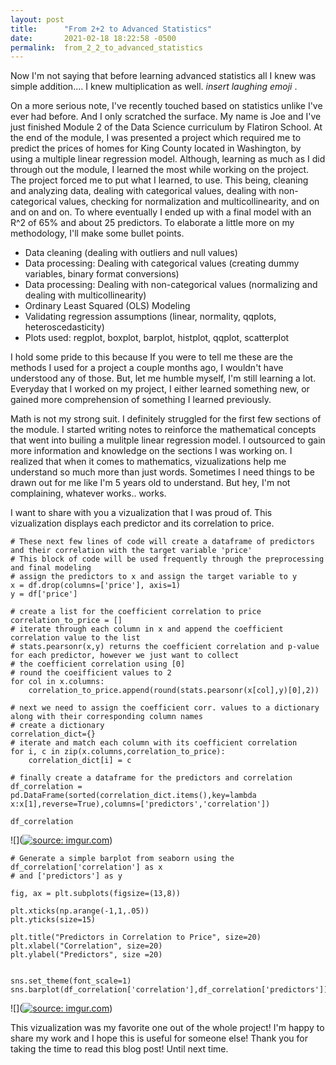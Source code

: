 ```yaml
---
layout: post
title:      "From 2+2 to Advanced Statistics"
date:       2021-02-18 18:22:58 -0500
permalink:  from_2_2_to_advanced_statistics
---
```



Now I'm not saying that before learning advanced statistics all I knew was simple addition....  I knew multiplication as well. *insert laughing emoji* .

On a more serious note, I've recently touched based on statistics unlike I've ever had before. And I only scratched the surface. My name is Joe and I've just finished Module 2 of the Data Science curriculum by Flatiron School. At the end of the module, I was presented a project which required me to predict the prices of homes for King County located in Washington, by using a multiple linear regression model. Although, learning as much as I did through out the module, I learned the most while working on the project. The project forced me to put what I learned, to use. This being, cleaning and analyzing data, dealing with categorical values, dealing with non-categorical values, checking for normalization and multicollinearity, and on and on and on. To where eventually I ended up with a final model with an R^2 of 65% and about 25 predictors. To elaborate a little more on my methodology, I'll make some bullet points.

* Data cleaning (dealing with outliers and null values)
* Data processing: Dealing with categorical values (creating dummy variables, binary format conversions)
* Data processing: Dealing with non-categorical values (normalizing and dealing with multicollinearity)
* Ordinary Least Squared (OLS) Modeling
* Validating regression assumptions (linear, normality, qqplots, heteroscedasticity)
* Plots used: regplot, boxplot, barplot, histplot, qqplot, scatterplot

I hold some pride to this because If you were to tell me these are the methods I used for a project a couple months ago, I wouldn't have understood any of those. But, let me humble myself, I'm still learning a lot. Everyday that I worked on my project, I either learned something new, or gained more comprehension of something I learned previously.

Math is not my strong suit. I definitely struggled for the first few sections of the module. I started writing notes to reinforce the mathematical concepts that went into builing a mulitple linear regression model. I outsourced to gain more information and knowledge on the sections I was working on. I realized that when it comes to mathematics, vizualizations help me understand so much more than just words. Sometimes I need things to be drawn out for me like I'm 5 years old to understand. But hey, I'm not complaining, whatever works.. works. 


I want to share with you a vizualization that I was proud of. This vizualization displays each predictor and its correlation to price. 

```
# These next few lines of code will create a dataframe of predictors and their correlation with the target variable 'price'
# This block of code will be used frequently through the preprocessing and final modeling
# assign the predictors to x and assign the target variable to y
x = df.drop(columns=['price'], axis=1)
y = df['price']

# create a list for the coefficient correlation to price
correlation_to_price = []
# iterate through each column in x and append the coefficient correlation value to the list
# stats.pearsonr(x,y) returns the coefficient correlation and p-value for each predictor, however we just want to collect
# the coefficient correlation using [0]
# round the coeifficient values to 2
for col in x.columns:
    correlation_to_price.append(round(stats.pearsonr(x[col],y)[0],2))

# next we need to assign the coefficient corr. values to a dictionary along with their corresponding column names
# create a dictionary
correlation_dict={}
# iterate and match each column with its coefficient correlation
for i, c in zip(x.columns,correlation_to_price):
    correlation_dict[i] = c

# finally create a dataframe for the predictors and correlation
df_correlation = pd.DataFrame(sorted(correlation_dict.items(),key=lambda x:x[1],reverse=True),columns=['predictors','correlation'])

```

```
df_correlation
```


![](<a href="https://imgur.com/edWkHnS"><img src="https://i.imgur.com/edWkHnS.png" title="source: imgur.com" /></a>)

```
# Generate a simple barplot from seaborn using the df_correlation['correlation'] as x 
# and ['predictors'] as y

fig, ax = plt.subplots(figsize=(13,8))

plt.xticks(np.arange(-1,1,.05))
plt.yticks(size=15)

plt.title("Predictors in Correlation to Price", size=20)
plt.xlabel("Correlation", size=20)
plt.ylabel("Predictors", size =20)


sns.set_theme(font_scale=1)
sns.barplot(df_correlation['correlation'],df_correlation['predictors'])
```

![](<a href="https://imgur.com/NTdQKDW"><img src="https://i.imgur.com/NTdQKDW.png" title="source: imgur.com" /></a>)

This vizualization was my favorite one out of the whole project! I'm happy to share my work and I hope this is useful for someone else! Thank you for taking the time to read this blog post! Until next time.




